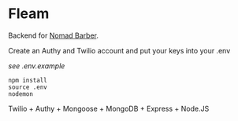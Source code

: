 # Fleam

Backend for [Nomad Barber](https://github.com/jeffdiers/NomadBarber/blob/master/README.md). 

Create an Authy and Twilio account and put your keys into your .env 

*see .env.example*

```
npm install
source .env
nodemon
```

Twilio + Authy + Mongoose + MongoDB + Express + Node.JS 
